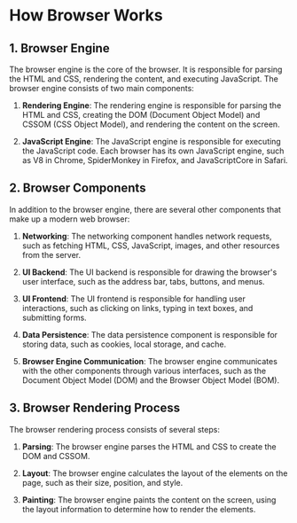 # How Browser Works

## 1. Browser Engine

The browser engine is the core of the browser. It is responsible for parsing the HTML and CSS, rendering the content, and executing JavaScript. The browser engine consists of two main components:

1. **Rendering Engine**: The rendering engine is responsible for parsing the HTML and CSS, creating the DOM (Document Object Model) and CSSOM (CSS Object Model), and rendering the content on the screen.

2. **JavaScript Engine**: The JavaScript engine is responsible for executing the JavaScript code. Each browser has its own JavaScript engine, such as V8 in Chrome, SpiderMonkey in Firefox, and JavaScriptCore in Safari.

## 2. Browser Components

In addition to the browser engine, there are several other components that make up a modern web browser:

1. **Networking**: The networking component handles network requests, such as fetching HTML, CSS, JavaScript, images, and other resources from the server.

2. **UI Backend**: The UI backend is responsible for drawing the browser's user interface, such as the address bar, tabs, buttons, and menus.

3. **UI Frontend**: The UI frontend is responsible for handling user interactions, such as clicking on links, typing in text boxes, and submitting forms.

4. **Data Persistence**: The data persistence component is responsible for storing data, such as cookies, local storage, and cache.

5. **Browser Engine Communication**: The browser engine communicates with the other components through various interfaces, such as the Document Object Model (DOM) and the Browser Object Model (BOM).

## 3. Browser Rendering Process

The browser rendering process consists of several steps:


1. **Parsing**: The browser engine parses the HTML and CSS to create the DOM and CSSOM.

2. **Layout**: The browser engine calculates the layout of the elements on the page, such as their size, position, and style.

3. **Painting**: The browser engine paints the content on the screen, using the layout information to determine how to render the elements.